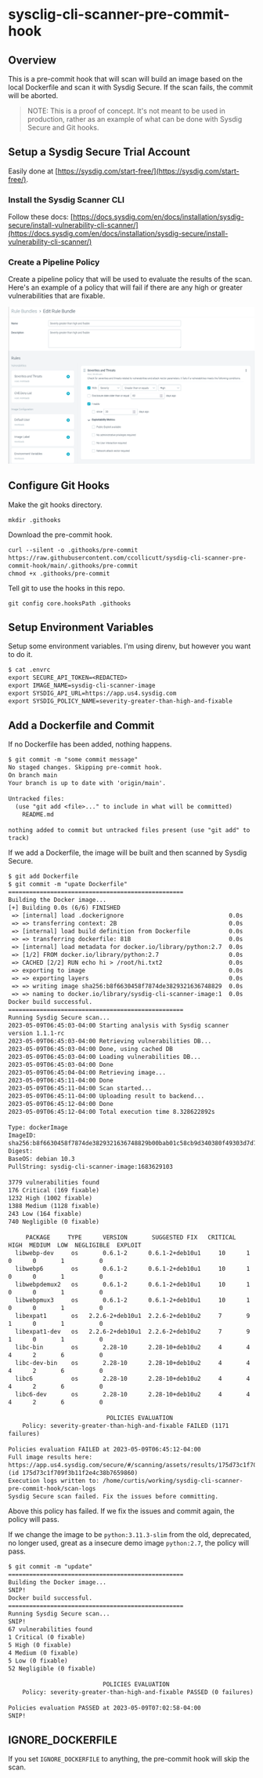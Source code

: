 # sysclig-cli-scanner-pre-commit-hook

## Overview

This is a pre-commit hook that will scan will build an image based on the local Dockerfile and scan it with Sysdig Secure. If the scan fails, the commit will be aborted.

>NOTE: This is a proof of concept. It's not meant to be used in production, rather as an example of what can be done with Sysdig Secure and Git hooks.


## Setup a Sysdig Secure Trial Account

Easily done at [https://sysdig.com/start-free/](https://sysdig.com/start-free/).

### Install the Sysdig Scanner CLI

Follow these docs: [https://docs.sysdig.com/en/docs/installation/sysdig-secure/install-vulnerability-cli-scanner/](https://docs.sysdig.com/en/docs/installation/sysdig-secure/install-vulnerability-cli-scanner/)

### Create a Pipeline Policy

Create a pipeline policy that will be used to evaluate the results of the scan. Here's an example of a policy that will fail if there are any high or greater vulnerabilities that are fixable.

![pipeline policy](/img/pipeline-policy.jpg)


## Configure Git Hooks

Make the git hooks directory.

```
mkdir .githooks
```

Download the pre-commit hook.

```
curl --silent -o .githooks/pre-commit https://raw.githubusercontent.com/ccollicutt/sysdig-cli-scanner-pre-commit-hook/main/.githooks/pre-commit
chmod +x .githooks/pre-commit
```

Tell git to use the hooks in this repo.

```
git config core.hooksPath .githooks
```

## Setup Environment Variables

Setup some environment variables. I'm using direnv, but however you want to do it.

```
$ cat .envrc 
export SECURE_API_TOKEN=<REDACTED>
export IMAGE_NAME=sysdig-cli-scanner-image
export SYSDIG_API_URL=https://app.us4.sysdig.com
export SYSDIG_POLICY_NAME=severity-greater-than-high-and-fixable
```

## Add a Dockerfile and Commit

If no Dockerfile has been added, nothing happens.

```
$ git commit -m "some commit message"
No staged changes. Skipping pre-commit hook.
On branch main
Your branch is up to date with 'origin/main'.

Untracked files:
  (use "git add <file>..." to include in what will be committed)
	README.md

nothing added to commit but untracked files present (use "git add" to track)
```

If we add a Dockerfile, the image will be built and then scanned by Sysdig Secure.

```
$ git add Dockerfile
$ git commit -m "upate Dockerfile"
==================================================
Building the Docker image...
[+] Building 0.0s (6/6) FINISHED                                    
 => [internal] load .dockerignore                              0.0s
 => => transferring context: 2B                                0.0s
 => [internal] load build definition from Dockerfile           0.0s
 => => transferring dockerfile: 81B                            0.0s
 => [internal] load metadata for docker.io/library/python:2.7  0.0s
 => [1/2] FROM docker.io/library/python:2.7                    0.0s
 => CACHED [2/2] RUN echo hi > /root/hi.txt2                   0.0s
 => exporting to image                                         0.0s
 => => exporting layers                                        0.0s
 => => writing image sha256:b8f6630458f7874de3829321636748829  0.0s
 => => naming to docker.io/library/sysdig-cli-scanner-image:1  0.0s
Docker build successful.
==================================================
Running Sysdig Secure scan...
2023-05-09T06:45:03-04:00 Starting analysis with Sysdig scanner version 1.1.1-rc
2023-05-09T06:45:03-04:00 Retrieving vulnerabilities DB...
2023-05-09T06:45:03-04:00 Done, using cached DB
2023-05-09T06:45:03-04:00 Loading vulnerabilities DB...
2023-05-09T06:45:03-04:00 Done
2023-05-09T06:45:04-04:00 Retrieving image...
2023-05-09T06:45:11-04:00 Done
2023-05-09T06:45:11-04:00 Scan started...
2023-05-09T06:45:11-04:00 Uploading result to backend...
2023-05-09T06:45:12-04:00 Done
2023-05-09T06:45:12-04:00 Total execution time 8.328622892s

Type: dockerImage
ImageID: sha256:b8f6630458f7874de3829321636748829b00bab01c58cb9d340380f49303d7d7
Digest: 
BaseOS: debian 10.3
PullString: sysdig-cli-scanner-image:1683629103

3779 vulnerabilities found
176 Critical (169 fixable)
1232 High (1002 fixable)
1388 Medium (1128 fixable)
243 Low (164 fixable)
740 Negligible (0 fixable)

     PACKAGE     TYPE      VERSION       SUGGESTED FIX   CRITICAL  HIGH  MEDIUM  LOW  NEGLIGIBLE  EXPLOIT  
  libwebp-dev     os       0.6.1-2      0.6.1-2+deb10u1     10      1      0      0       1          0     
  libwebp6        os       0.6.1-2      0.6.1-2+deb10u1     10      1      0      0       1          0     
  libwebpdemux2   os       0.6.1-2      0.6.1-2+deb10u1     10      1      0      0       1          0     
  libwebpmux3     os       0.6.1-2      0.6.1-2+deb10u1     10      1      0      0       1          0     
  libexpat1       os   2.2.6-2+deb10u1  2.2.6-2+deb10u2     7       9      1      0       1          0     
  libexpat1-dev   os   2.2.6-2+deb10u1  2.2.6-2+deb10u2     7       9      1      0       1          0     
  libc-bin        os       2.28-10      2.28-10+deb10u2     4       4      4      2       6          0     
  libc-dev-bin    os       2.28-10      2.28-10+deb10u2     4       4      4      2       6          0     
  libc6           os       2.28-10      2.28-10+deb10u2     4       4      4      2       6          0     
  libc6-dev       os       2.28-10      2.28-10+deb10u2     4       4      4      2       6          0     

                            POLICIES EVALUATION
    Policy: severity-greater-than-high-and-fixable FAILED (1171 failures)

Policies evaluation FAILED at 2023-05-09T06:45:12-04:00
Full image results here: https://app.us4.sysdig.com/secure/#/scanning/assets/results/175d73c1f709f3b11f2e4c38b7659860/overview (id 175d73c1f709f3b11f2e4c38b7659860)
Execution logs written to: /home/curtis/working/sysdig-cli-scanner-pre-commit-hook/scan-logs
Sysdig Secure scan failed. Fix the issues before committing.
```

Above this policy has failed. If we fix the issues and commit again, the policy will pass.

If we change the image to be `python:3.11.3-slim` from the old, deprecated, no longer used, great as a insecure demo image `python:2.7`, the policy will pass.

```
$ git commit -m "update"
==================================================
Building the Docker image...
SNIP!
Docker build successful.
==================================================
Running Sysdig Secure scan...
SNIP!
67 vulnerabilities found
1 Critical (0 fixable)
5 High (0 fixable)
4 Medium (0 fixable)
5 Low (0 fixable)
52 Negligible (0 fixable)

                           POLICIES EVALUATION
    Policy: severity-greater-than-high-and-fixable PASSED (0 failures)

Policies evaluation PASSED at 2023-05-09T07:02:58-04:00
SNIP!
```

## IGNORE_DOCKERFILE

If you set `IGNORE_DOCKERFILE` to anything, the pre-commit hook will skip the scan.
